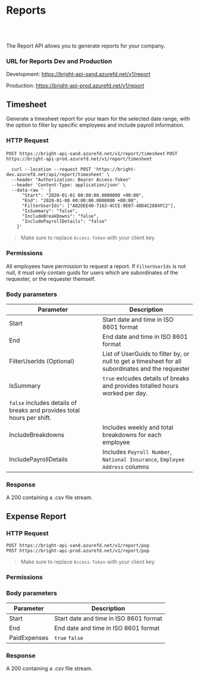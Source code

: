 # Reports

</br>
</br>
</br>
The Report API allows you to generate reports for your company.

### URL for Reports Dev and Production

Development: https://bright-api-sand.azurefd.net/v1/report

Production: https://bright-api-prod.azurefd.net/v1/report

## Timesheet
Generate a timesheet report for your team for the selected date range, with the option to filter by specific employees and include payroll information.
### HTTP Request
`POST https://bright-api-sand.azurefd.net/v1/report/timesheet`
`POST https://bright-api-prod.azurefd.net/v1/report/timesheet`

```shell
  curl --location --request POST 'https://bright-dev.azurefd.net/api/report/timesheet' \
  --header "Authorization: Bearer Access-Token"
  --header 'Content-Type: application/json' \
  --data-raw '  {
      "Start": "2020-01-01 00:00:00.0000000 +00:00",
      "End": "2020-01-08 00:00:00.0000000 +00:00",
      "FilterUserIds": ["A82DEE40-7163-4CCE-9E07-4DD4C2884FC2"],
      "IsSummary": "false",
      "IncludeBreakDowns": "false",
      "IncludePayrollDetails": "false"
    }'
```

> Make sure to replace `Access-Token` with your client key.

### Permissions
All employees have permission to request a report. If `FilterUserIds` is not null, it must only contain guids for users which are subordinates of the requester, or the requester themself.

### Body parameters
Parameter | Description
--------- | -----------
Start | Start date and time in ISO 8601 format
End | End date and time in ISO 8601 format
FilterUserIds (Optional) | List of UserGuids to filter by, or null to get a timesheet for all subordinates and the requester
IsSummary | `true` exlcudes details of breaks and provides totalled hours worked per day.
 | `false` includes details of breaks and provides total hours per shift.
IncludeBreakdowns |  Includes weekly and total breakdowns for each employee
IncludePayrollDetails |  Includes `Payroll Number`, `National Insurance`, `Employee Address` columns

### Response
A 200 containing a .csv file stream.

## Expense Report

### HTTP Request
`POST https://bright-api-sand.azurefd.net/v1/report/pop`
</br>
`POST https://bright-api-prod.azurefd.net/v1/report/pop`


> Make sure to replace `Access-Token` with your client key.

### Permissions

### Body parameters
Parameter | Description
--------- | -----------
Start | Start date and time in ISO 8601 format
End | End date and time in ISO 8601 format
PaidExpenses | `true` `false`

### Response
A 200 containing a .csv file stream.

</br>
</br>
</br>
</br>
</br>
</br>
</br>
</br>
</br>
</br>
</br>
</br>
